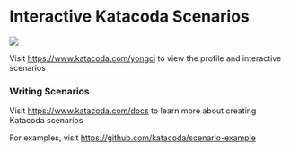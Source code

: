 # Interactive Katacoda Scenarios

[![](http://shields.katacoda.com/katacoda/yongci/count.svg)](https://www.katacoda.com/yongci "Get your profile on Katacoda.com")

Visit https://www.katacoda.com/yongci to view the profile and interactive scenarios

### Writing Scenarios
Visit https://www.katacoda.com/docs to learn more about creating Katacoda scenarios

For examples, visit https://github.com/katacoda/scenario-example
